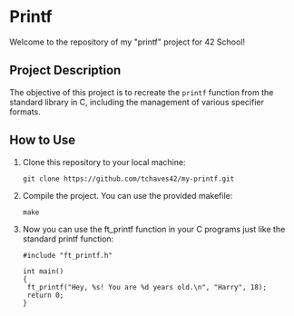 # Printf

Welcome to the repository of my "printf" project for 42 School!

## Project Description

The objective of this project is to recreate the `printf` function from the standard library in C, including the management of various specifier formats.

## How to Use

1. Clone this repository to your local machine:

   ```shell
   git clone https://github.com/tchaves42/my-printf.git

2. Compile the project. You can use the provided makefile:
   ```
   make

3. Now you can use the ft_printf function in your C programs just like the standard printf function:
   ```
   #include "ft_printf.h"

   int main()
   {
    ft_printf("Hey, %s! You are %d years old.\n", "Harry", 18);
    return 0;
   }
